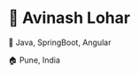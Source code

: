 <h1> <b> 👋 Avinash Lohar</b> </h1>
<p>🌱 Java, SpringBoot, Angular </p>
<p>🏠 Pune, India </p>
<!---
avinash-lohar/avinash-lohar is a ✨ special ✨ repository because its `README.md` (this file) appears on your GitHub profile.
You can click the Preview link to take a look at your changes.
--->
